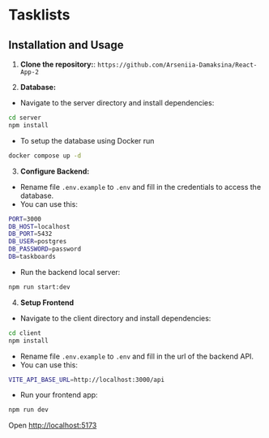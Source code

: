 # Tasklists

## Installation and Usage

1. **Clone the repository:**: ```https://github.com/Arseniia-Damaksina/React-App-2```

2. **Database:**
- Navigate to the server directory and install dependencies:

```bash
cd server
npm install
```
- To setup the database using Docker run

```bash
docker compose up -d
```

3. **Configure Backend:**
- Rename file ```.env.example``` to ```.env``` and fill in the credentials to access the database.
- You can use this:
```bash
PORT=3000
DB_HOST=localhost
DB_PORT=5432
DB_USER=postgres
DB_PASSWORD=password
DB=taskboards
```
- Run the backend local server:

```bash
npm run start:dev
```

4. **Setup Frontend**
- Navigate to the client directory and install dependencies:

```bash
cd client
npm install
```
- Rename file ```.env.example``` to ```.env``` and fill in the url of the backend API.
- You can use this:
```bash
VITE_API_BASE_URL=http://localhost:3000/api
```
- Run your frontend app:
```bash
npm run dev
```

Open [http://localhost:5173](http://localhost:5173)
